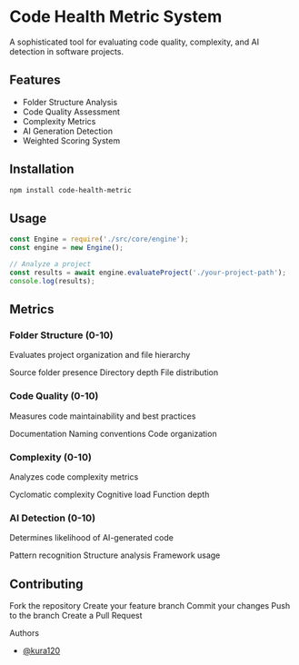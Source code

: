 # Code Health Metric System

A sophisticated tool for evaluating code quality, complexity, and AI detection in software projects.

## Features

- Folder Structure Analysis
- Code Quality Assessment
- Complexity Metrics
- AI Generation Detection
- Weighted Scoring System

## Installation

```bash
npm install code-health-metric
```

## Usage

```js
const Engine = require('./src/core/engine');
const engine = new Engine();

// Analyze a project
const results = await engine.evaluateProject('./your-project-path');
console.log(results);
```

## Metrics

### Folder Structure (0-10)
Evaluates project organization and file hierarchy

Source folder presence
Directory depth
File distribution

### Code Quality (0-10)
Measures code maintainability and best practices

Documentation
Naming conventions
Code organization

### Complexity (0-10)
Analyzes code complexity metrics

Cyclomatic complexity
Cognitive load
Function depth

### AI Detection (0-10)
Determines likelihood of AI-generated code

Pattern recognition
Structure analysis
Framework usage

## Contributing
Fork the repository
Create your feature branch
Commit your changes
Push to the branch
Create a Pull Request

Authors
- [@kura120](https://github.com/kura120)

